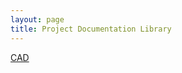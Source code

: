 ```yaml
---
layout: page
title: Project Documentation Library
---
```


[CAD](https://github.com/Coleturner95/TCO476-CalvinBalloon/edit/master/docs/Calvin%204/new%20file%20for%20new%20folder) 

